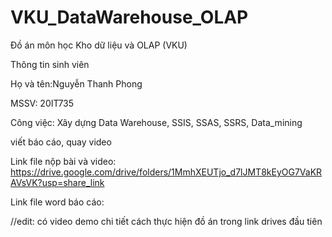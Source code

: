 # VKU_DataWarehouse_OLAP
Đồ án môn học Kho dữ liệu và OLAP (VKU)

Thông tin sinh viên

Họ và tên:Nguyễn Thanh Phong

MSSV: 20IT735

Công việc: Xây dựng Data Warehouse, SSIS, SSAS, SSRS, Data_mining 

viết báo cáo, quay video

Link file nộp bài và video:
https://drive.google.com/drive/folders/1MmhXEUTjo_d7lJMT8kEyOG7VaKRAVsVK?usp=share_link

Link file word báo cáo:

//edit: có video demo chi tiết cách thực hiện đồ án trong link drives đầu tiên
